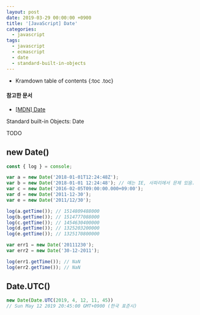 ```yaml
---
layout: post
date: 2019-03-29 00:00:00 +0900
title: '[JavaScript] Date'
categories:
  - javascript
tags:
  - javascript
  - ecmascript
  - date
  - standard-built-in-objects
---
```


* Kramdown table of contents
{:toc .toc}

#### 참고한 문서

- [\[MDN\] Date](https://developer.mozilla.org/en-US/docs/Web/JavaScript/Reference/Global_Objects/Date)

Standard built-in Objects: Date

TODO

## new Date()

```js
const { log } = console;

var a = new Date('2018-01-01T12:24:48Z');
var b = new Date('2018-01-01 12:24:48'); // 얘는 IE, 사파리에서 문제 있음.
var c = new Date('2016-02-05T09:00:00.000+09:00');
var d = new Date('2011-12-30');
var e = new Date('2011/12/30');

log(a.getTime()); // 1514809488000
log(b.getTime()); // 1514777088000
log(c.getTime()); // 1454630400000
log(d.getTime()); // 1325203200000
log(e.getTime()); // 1325170800000

var err1 = new Date('20111230');
var err2 = new Date('30-12-2011');

log(err1.getTime()); // NaN
log(err2.getTime()); // NaN
```

## Date.UTC()

```js
new Date(Date.UTC(2019, 4, 12, 11, 45))
// Sun May 12 2019 20:45:00 GMT+0900 (한국 표준시)
```
